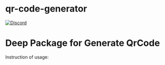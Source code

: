 # qr-code-generator
[![Discord](https://badgen.net/badge/icon/discord?icon=discord&label&color=purple)](https://discord.gg/deep-foundation)
# Deep Package for Generate QrCode
Instruction of usage:
